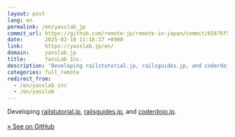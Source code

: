 ```yaml
---
layout: post
lang: en
permalink: /en/yasslab_jp
commit_url: https://github.com/remote-jp/remote-in-japan/commit/65676f562d40bc4d8f98d2b2ab316f2a0e21de30
date:       2025-02-18 11:16:37 +0900
link:       https://yasslab.jp/en/
domain:     yasslab.jp
title:      YassLab Inc.
description: 'Developing railstutorial.jp, railsguides.jp, and coderdojo.jp.  » See on GitHub'
categories: full_remote
redirect_from:
  - /en/yasslab_inc
  - /en/yasslab
---
```


<p>Developing <a href="https://railstutorial.jp/">railstutorial.jp</a>, <a href="https://railsguides.jp/">railsguides.jp</a>, and <a href="https://coderdojo.jp/">coderdojo.jp</a>.<br /><br /><a href="https://github.com/YassLab">» See on GitHub</a></p>
